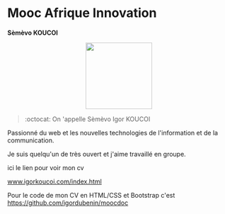 # Mooc Afrique Innovation

**Sèmèvo KOUCOI** <div align="center"><img src="https://pbs.twimg.com/profile_images/569909318170861568/xE_doGjF.jpeg" width="150" height="150"></div>
> :octocat: On 'appelle Sèmèvo Igor KOUCOI

Passionné du web et les nouvelles technologies de l'information et de la communication.

Je suis quelqu'un de très ouvert et j'aime travaillé en groupe. 

ici le lien pour voir mon cv 

www.igorkoucoi.com/index.html

Pour le code de mon CV en HTML/CSS et Bootstrap c'est https://github.com/igordubenin/moocdoc

